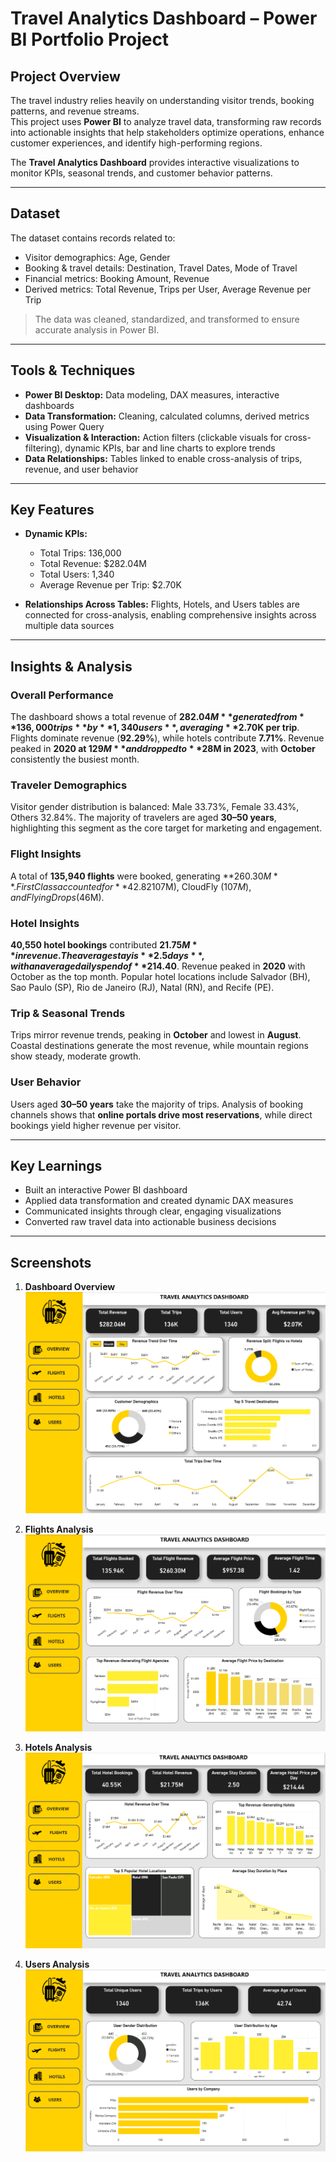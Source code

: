 # Travel Analytics Dashboard – Power BI Portfolio Project

## Project Overview

The travel industry relies heavily on understanding visitor trends, booking patterns, and revenue streams.  
This project uses **Power BI** to analyze travel data, transforming raw records into actionable insights that help stakeholders optimize operations, enhance customer experiences, and identify high-performing regions.

The **Travel Analytics Dashboard** provides interactive visualizations to monitor KPIs, seasonal trends, and customer behavior patterns.

---

## Dataset

The dataset contains records related to:

* Visitor demographics: Age, Gender  
* Booking & travel details: Destination, Travel Dates, Mode of Travel  
* Financial metrics: Booking Amount, Revenue  
* Derived metrics: Total Revenue, Trips per User, Average Revenue per Trip

> The data was cleaned, standardized, and transformed to ensure accurate analysis in Power BI.

---

## Tools & Techniques

* **Power BI Desktop:** Data modeling, DAX measures, interactive dashboards  
* **Data Transformation:** Cleaning, calculated columns, derived metrics using Power Query  
* **Visualization & Interaction:** Action filters (clickable visuals for cross-filtering), dynamic KPIs, bar and line charts to explore trends  
* **Data Relationships:** Tables linked to enable cross-analysis of trips, revenue, and user behavior

---

## Key Features

* **Dynamic KPIs:**  

  * Total Trips: 136,000  
  * Total Revenue: $282.04M  
  * Total Users: 1,340  
  * Average Revenue per Trip: $2.70K  

* **Relationships Across Tables:** Flights, Hotels, and Users tables are connected for cross-analysis, enabling comprehensive insights across multiple data sources  

---

## Insights & Analysis

### Overall Performance
The dashboard shows a total revenue of **$282.04M** generated from **136,000 trips** by **1,340 users**, averaging **$2.70K per trip**. Flights dominate revenue (**92.29%**), while hotels contribute **7.71%**. Revenue peaked in **2020 at $129M** and dropped to **$28M in 2023**, with **October** consistently the busiest month.

### Traveler Demographics
Visitor gender distribution is balanced: Male 33.73%, Female 33.43%, Others 32.84%. The majority of travelers are aged **30–50 years**, highlighting this segment as the core target for marketing and engagement.

### Flight Insights
A total of **135,940 flights** were booked, generating **$260.30M**. First Class accounted for **42.82%** of bookings. Peak revenue occurred in **2020**, with October as the top month and August the lowest. Top-performing agencies include Rainbow ($107M), CloudFly ($107M), and FlyingDrops ($46M).

### Hotel Insights
**40,550 hotel bookings** contributed **$21.75M** in revenue. The average stay is **2.5 days**, with an average daily spend of **$214.40**. Revenue peaked in **2020** with October as the top month. Popular hotel locations include Salvador (BH), Sao Paulo (SP), Rio de Janeiro (RJ), Natal (RN), and Recife (PE).

### Trip & Seasonal Trends
Trips mirror revenue trends, peaking in **October** and lowest in **August**. Coastal destinations generate the most revenue, while mountain regions show steady, moderate growth.

### User Behavior
Users aged **30–50 years** take the majority of trips. Analysis of booking channels shows that **online portals drive most reservations**, while direct bookings yield higher revenue per visitor.

---

## Key Learnings

* Built an interactive Power BI dashboard   
* Applied data transformation and created dynamic DAX measures  
* Communicated insights through clear, engaging visualizations  
* Converted raw travel data into actionable business decisions

---

## Screenshots


1. **Dashboard Overview**  
   ![Dashboard Overview](screenshots/dashboard_overview.png)

2. **Flights Analysis**  
   ![Flights Analysis](screenshots/flights_analysis.png)

3. **Hotels Analysis**  
   ![Hotels Analysis](screenshots/hotels_analysis.png)

4. **Users Analysis**  
   ![Users Analysis](screenshots/users_analysis.png)


